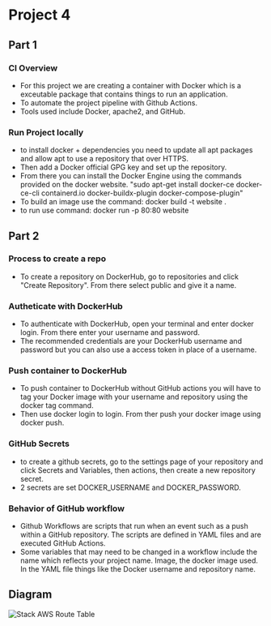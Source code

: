 # Project 4

## Part 1
### CI Overview
- For this project we are creating a container with Docker which is a exceutable package that contains things to run an application. 
- To automate the project pipeline with Github Actions.
- Tools used include Docker, apache2, and GitHub.

### Run Project locally
- to install docker + dependencies you need to update all apt packages and allow apt to use a repository that over HTTPS.
- Then add a Docker official GPG key and set up the repository.
- From there you can install the Docker Engine using the commands provided on the docker website. "sudo apt-get install docker-ce docker-ce-cli containerd.io docker-buildx-plugin docker-compose-plugin"
- To build an image use the command: docker build -t website .
- to run use command: docker run -p 80:80 website 

## Part 2

### Process to create a repo
- To create a repository on DockerHub, go to repositories and click "Create Repository". From there select public and give it a name.

### Autheticate with DockerHub
- To authenticate with DockerHub, open your terminal and enter docker login. From there enter your username and password.
- The recommended credentials are your DockerHub username and password but you can also use a access token in place of a username.

### Push container to DockerHub
- To push container to DockerHub without GitHub actions you will have to tag your Docker image with your username and repository using the docker tag command.
- Then use docker login to login. From ther push your docker image using docker push.

### GitHub Secrets
- to create a github secrets, go to the settings page of your repository and click Secrets and Variables, then actions, then create a new repository secret. 
- 2 secrets are set DOCKER_USERNAME and DOCKER_PASSWORD.

### Behavior of GitHub workflow
- Github Workflows are scripts that run when an event such as a push within a GitHub repository. The scripts are defined in YAML files and are executed GitHub Actions. 
- Some variables that may need to be changed in a workflow include the name which reflects your project name. Image, the docker image used. In the YAML file things like the Docker username and repository name. 

## Diagram
![Stack AWS Route Table](../Diagram/Proj4Diagram.jpeg)
